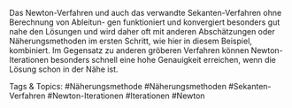 Das Newton-Verfahren und auch das verwandte Sekanten-Verfahren ohne Berechnung von Ableitun-
gen funktioniert und konvergiert besonders gut nahe den Lösungen und wird daher oft mit anderen
Abschätzungen oder Näherungsmethoden im ersten Schritt, wie hier in diesem Beispiel, kombiniert.
Im Gegensatz zu anderen gröberen Verfahren können Newton-Iterationen besonders schnell eine hohe
Genauigkeit erreichen, wenn die Lösung schon in der Nähe ist.

   Tags & Topics:
   #Näherungsmethode
   #Näherungsmethoden
   #Sekanten-Verfahren
   #Newton-Iterationen
   #Iterationen
   #Newton